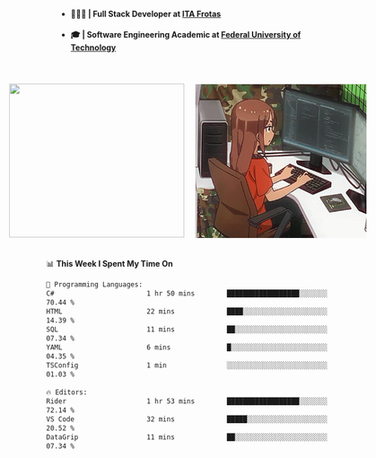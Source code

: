 <body style="margin-bottom: 40px; gap: 20px">
  <div style="display: flex; flex-direction: column; width: auto; margin: 0 auto; padding: 20px;">
    <ul style="flex: 1; margin-bottom: 20px;">
      <li><h4>🧑🏽‍💻 | Full Stack Developer at <a href="https://itafrotas.com//">ITA Frotas</a></h4></li>
      <li><h4>🎓 | Software Engineering Academic at <a href="http://www.utfpr.edu.br/">Federal University of Technology</a></h4></li>
      <br/>
    </ul>
    <div style="display: flex; justify-content: center; align-items: center; gap: 20px;">
      <a href="https://skillicons.dev">
        <img width="312" height="274" src="https://skillicons.dev/icons?i=cs,dotnet,php,laravel,ts,js,nodejs,react,swift,java,adonis,postgres,mysql,mongodb,postman,c,heroku,gradle,npm,flutter,docker,aws,redis,kubernetes&theme=light&&perline=4" />
      </a>
      <img width="312" height="274" src="assets/umiko.gif" alt="Computer Boy" />
    </div>
  </div>
</body>


<!--START_SECTION:waka-->
📊 **This Week I Spent My Time On** 

```text
💬 Programming Languages: 
C#                       1 hr 50 mins        ██████████████████░░░░░░░   70.44 % 
HTML                     22 mins             ████░░░░░░░░░░░░░░░░░░░░░   14.39 % 
SQL                      11 mins             ██░░░░░░░░░░░░░░░░░░░░░░░   07.34 % 
YAML                     6 mins              █░░░░░░░░░░░░░░░░░░░░░░░░   04.35 % 
TSConfig                 1 min               ░░░░░░░░░░░░░░░░░░░░░░░░░   01.03 % 

🔥 Editors: 
Rider                    1 hr 53 mins        ██████████████████░░░░░░░   72.14 % 
VS Code                  32 mins             █████░░░░░░░░░░░░░░░░░░░░   20.52 % 
DataGrip                 11 mins             ██░░░░░░░░░░░░░░░░░░░░░░░   07.34 % 
```


<!--END_SECTION:waka-->

<!--
**danielr0d/danielr0d** is a ✨ _special_ ✨ repository because its `README.md` (this file) appears on your GitHub profile.

Here are some ideas to get you started:

- 🔭 I’m currently working on ...
- 🌱 I’m currently learning ...
- 👯 I’m looking to collaborate on ...
- 🤔 I’m looking for help with ...
- 💬 Ask me about ...
- 📫 How to reach me: ...
- 😄 Pronouns: ...
- ⚡ Fun fact: ...
-->
